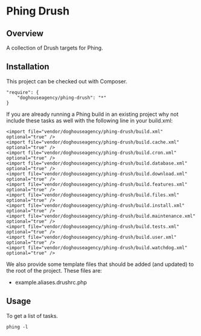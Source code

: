 Phing Drush
===========

## Overview

A collection of Drush targets for Phing.

## Installation

This project can be checked out with Composer.

```
"require": {
    "doghouseagency/phing-drush": "*"
}
```

If you are already running a Phing build in an existing project why not
include these tasks as well with the following line in your build.xml:

```
<import file="vendor/doghouseagency/phing-drush/build.xml" optional="true" />
<import file="vendor/doghouseagency/phing-drush/build.cache.xml" optional="true" />
<import file="vendor/doghouseagency/phing-drush/build.cron.xml" optional="true" />
<import file="vendor/doghouseagency/phing-drush/build.database.xml" optional="true" />
<import file="vendor/doghouseagency/phing-drush/build.download.xml" optional="true" />
<import file="vendor/doghouseagency/phing-drush/build.features.xml" optional="true" />
<import file="vendor/doghouseagency/phing-drush/build.files.xml" optional="true" />
<import file="vendor/doghouseagency/phing-drush/build.install.xml" optional="true" />
<import file="vendor/doghouseagency/phing-drush/build.maintenance.xml" optional="true" />
<import file="vendor/doghouseagency/phing-drush/build.tests.xml" optional="true" />
<import file="vendor/doghouseagency/phing-drush/build.user.xml" optional="true" />
<import file="vendor/doghouseagency/phing-drush/build.watchdog.xml" optional="true" />
```

We also provide some template files that should be added (and updated)
to the root of the project. These files are:

* example.aliases.drushrc.php

## Usage

To get a list of tasks.

```
phing -l
```
